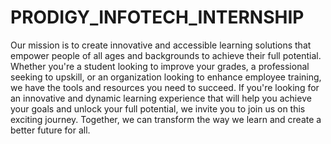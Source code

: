# PRODIGY_INFOTECH_INTERNSHIP
Our mission is to create innovative and accessible learning solutions that empower people of all ages and backgrounds to achieve their full potential. Whether you're a student looking to improve your grades, a professional seeking to upskill, or an organization looking to enhance employee training, we have the tools and resources you need to succeed.
If you're looking for an innovative and dynamic learning experience that will help you achieve your goals and unlock your full potential, we invite you to join us on this exciting journey. Together, we can transform the way we learn and create a better future for all.
